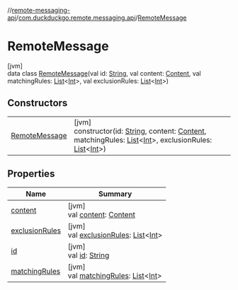 //[remote-messaging-api](../../../index.md)/[com.duckduckgo.remote.messaging.api](../index.md)/[RemoteMessage](index.md)

# RemoteMessage

[jvm]\
data class [RemoteMessage](index.md)(val id: [String](https://kotlinlang.org/api/latest/jvm/stdlib/kotlin/-string/index.html), val content: [Content](../-content/index.md), val matchingRules: [List](https://kotlinlang.org/api/latest/jvm/stdlib/kotlin.collections/-list/index.html)&lt;[Int](https://kotlinlang.org/api/latest/jvm/stdlib/kotlin/-int/index.html)&gt;, val exclusionRules: [List](https://kotlinlang.org/api/latest/jvm/stdlib/kotlin.collections/-list/index.html)&lt;[Int](https://kotlinlang.org/api/latest/jvm/stdlib/kotlin/-int/index.html)&gt;)

## Constructors

| | |
|---|---|
| [RemoteMessage](-remote-message.md) | [jvm]<br>constructor(id: [String](https://kotlinlang.org/api/latest/jvm/stdlib/kotlin/-string/index.html), content: [Content](../-content/index.md), matchingRules: [List](https://kotlinlang.org/api/latest/jvm/stdlib/kotlin.collections/-list/index.html)&lt;[Int](https://kotlinlang.org/api/latest/jvm/stdlib/kotlin/-int/index.html)&gt;, exclusionRules: [List](https://kotlinlang.org/api/latest/jvm/stdlib/kotlin.collections/-list/index.html)&lt;[Int](https://kotlinlang.org/api/latest/jvm/stdlib/kotlin/-int/index.html)&gt;) |

## Properties

| Name | Summary |
|---|---|
| [content](content.md) | [jvm]<br>val [content](content.md): [Content](../-content/index.md) |
| [exclusionRules](exclusion-rules.md) | [jvm]<br>val [exclusionRules](exclusion-rules.md): [List](https://kotlinlang.org/api/latest/jvm/stdlib/kotlin.collections/-list/index.html)&lt;[Int](https://kotlinlang.org/api/latest/jvm/stdlib/kotlin/-int/index.html)&gt; |
| [id](id.md) | [jvm]<br>val [id](id.md): [String](https://kotlinlang.org/api/latest/jvm/stdlib/kotlin/-string/index.html) |
| [matchingRules](matching-rules.md) | [jvm]<br>val [matchingRules](matching-rules.md): [List](https://kotlinlang.org/api/latest/jvm/stdlib/kotlin.collections/-list/index.html)&lt;[Int](https://kotlinlang.org/api/latest/jvm/stdlib/kotlin/-int/index.html)&gt; |

